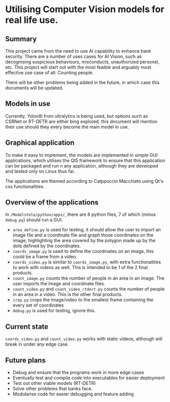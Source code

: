 # Utilising Computer Vision models for real life use.

## Summary

This project came from the need to use AI capability to enhance bank security.
There are a number of uses cases for AI Vision, such as decognising suspicious
behaviours, misconducts, unauthorized personel, etc. This project will start out
with the most feaible and arguably most effective use case of all: Counting
people.

There will be other problems being added in the future, in which case this
documents will be updated.

## Models in use

Currently, Yolov8l from ultralytics is being used, but options such as CSRNet or
RT-DETR are either bing explored, this document will mention their use should
they every become the main model in use.

## Graphical application

To make it easy to implement, the models are implemented in simple GUI
applications, which utilises the Qt5 framework to ensure that this application
can be packaged and run n any application, although they are developed and
tested only on Linux thus far.

The applications are themed according to Catppuccin Macchiato using Qt's css
functionalities.

## Overview of the applications

In `/ModelsYolo/python/apps/`, there are 8 python files, 7 of which (minus `debug.py`) should run a GUI.

- `area_define.py` is used for testing, it should allow the user to import an
  image file and a coordinate file and graph those coordinates on the image,
  highlighting the area covered by the polygon made up by the dots defined by
  the coordinates.
- `coords_image.py` is used to define the coordinates on an image, this could be a
  frame from a video.
- `coords_video.py` is similar to `coords_image.py`, with extra functionalities
  to work with videos as well. This is intended to be 1 of the 2 final products.
- `count_image.py` counts the number of people in an area in an image. The user
  imports the image and coordinate files.
- `count_video.py` and `count_video_rtdert.py` counts the number of people in an
  area in a video. This is the other final products.
- `crop.py` crops the image/video to the smallest frame containing the every set
  of coordinates
- `debug.py` is used for testing, ignore this.

## Current state

`coords_video.py` and `count_video.py` works with static videos, although will
break in under any edge case.

## Future plans

- Debug and ensure that the programs work in more edge cases
- Eventually test and compile code into executables for easier deployment
- Test out other viable models (RT-DETR)
- Solve other problems that banks face.
- Modularise code for easier debugging and feature adding
